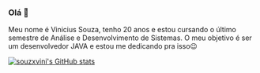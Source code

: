 ### Olá 👋

Meu nome é Vinicius Souza, tenho 20 anos e estou cursando o último semestre de Análise e Desenvolvimento de Sistemas.
O meu objetivo é ser um desenvolvedor JAVA e estou me dedicando pra isso😉

[![souzxvini's GitHub stats](https://github-readme-stats.vercel.app/api?username=souzxvini)](https://github.com/souzxvini/github-readme-stats)


